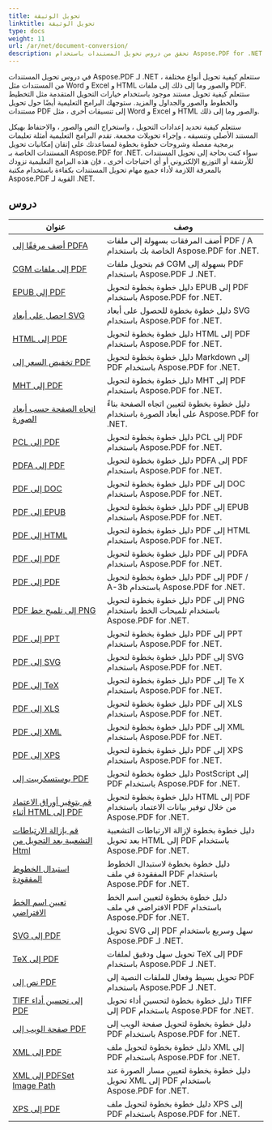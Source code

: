 ```yaml
---
title: تحويل الوثيقة
linktitle: تحويل الوثيقة
type: docs
weight: 11
url: /ar/net/document-conversion/
description: تحقق من دروس تحويل المستندات باستخدام Aspose.PDF for .NET. قم بتحويل الملفات بسهولة إلى تنسيقات مختلفة.
---
```

في دروس تحويل المستندات Aspose.PDF لـ .NET ، ستتعلم كيفية تحويل أنواع مختلفة من المستندات مثل Word و Excel و HTML والصور وما إلى ذلك إلى ملفات PDF. ستتعلم كيفية تحويل مستند موجود باستخدام خيارات التحويل المتقدمة مثل التخطيط والخطوط والصور والجداول والمزيد. ستوجهك البرامج التعليمية أيضًا حول تحويل مستندات PDF إلى تنسيقات أخرى ، مثل Word و Excel و HTML والصور وما إلى ذلك. 

ستتعلم كيفية تحديد إعدادات التحويل ، واستخراج النص والصور ، والاحتفاظ بهيكل المستند الأصلي وتنسيقه ، وإجراء تحويلات مجمعة. تقدم البرامج التعليمية أمثلة تعليمات برمجية مفصلة وشروحات خطوة بخطوة لمساعدتك على إتقان إمكانيات تحويل المستندات الخاصة بـ Aspose.PDF for .NET. سواء كنت بحاجة إلى تحويل المستندات للأرشفة أو التوزيع الإلكتروني أو أي احتياجات أخرى ، فإن هذه البرامج التعليمية تزودك بالمعرفة اللازمة لأداء جميع مهام تحويل المستندات بكفاءة باستخدام مكتبة Aspose.PDF القوية لـ .NET.

## دروس
| عنوان | وصف |
| --- | --- | 
| [أضف مرفقًا إلى PDFA](./add-attachment-to-pdfa/) | أضف المرفقات بسهولة إلى ملفات PDF / A الخاصة بك باستخدام Aspose.PDF for .NET. |  
| [CGM إلى ملفات PDF](./cgm-to-pdf/) | قم بتحويل ملفات CGM بسهولة إلى PDF باستخدام Aspose.PDF لـ .NET. |  
| [EPUB إلى PDF](./epub-to-pdf/) | دليل خطوة بخطوة لتحويل EPUB إلى PDF باستخدام Aspose.PDF for .NET. |  
| [احصل على أبعاد SVG](./get-svg-dimensions/) | دليل خطوة بخطوة للحصول على أبعاد SVG باستخدام Aspose.PDF for .NET. |  
| [HTML إلى PDF](./html-to-pdf/) | دليل خطوة بخطوة لتحويل HTML إلى PDF باستخدام Aspose.PDF for .NET. |  
| [تخفيض السعر إلى PDF](./markdown-to-pdf/) | دليل خطوة بخطوة لتحويل Markdown إلى PDF باستخدام Aspose.PDF for .NET. |  
| [MHT إلى PDF](./mht-to-pdf/) | دليل خطوة بخطوة لتحويل MHT إلى PDF باستخدام Aspose.PDF for .NET. |  
| [اتجاه الصفحة حسب أبعاد الصورة](./page-orientation-according-image-dimensions/) | دليل خطوة بخطوة لتعيين اتجاه الصفحة بناءً على أبعاد الصورة باستخدام Aspose.PDF for .NET. |  
| [PCL إلى PDF](./pcl-to-pdf/) | دليل خطوة بخطوة لتحويل PCL إلى PDF باستخدام Aspose.PDF for .NET. |  
| [PDFA إلى PDF](./pdfa-to-pdf/) | دليل خطوة بخطوة لتحويل PDFA إلى PDF باستخدام Aspose.PDF for .NET. |  
| [PDF إلى DOC](./pdf-to-doc/) | دليل خطوة بخطوة لتحويل PDF إلى DOC باستخدام Aspose.PDF for .NET.  |  
| [PDF إلى EPUB](./pdf-to-epub/) | دليل خطوة بخطوة لتحويل PDF إلى EPUB باستخدام Aspose.PDF for .NET. |  
| [PDF إلى HTML](./pdf-to-html/) | دليل خطوة بخطوة لتحويل PDF إلى HTML باستخدام Aspose.PDF for .NET. |  
| [PDF إلى PDF](./pdf-to-pdfa/) | دليل خطوة بخطوة لتحويل PDF إلى PDFA باستخدام Aspose.PDF for .NET. |  
| [PDF إلى PDF](./pdf-to-pdfa3b/) | دليل خطوة بخطوة لتحويل PDF إلى PDF / A-3b باستخدام Aspose.PDF for .NET. |  
| [PDF إلى تلميح خط PNG](./pdf-to-png-font-hinting/) | دليل خطوة بخطوة لتحويل PDF إلى PNG باستخدام تلميحات الخط باستخدام Aspose.PDF for .NET. |  
| [PDF إلى PPT](./pdf-to-ppt/) | دليل خطوة بخطوة لتحويل PDF إلى PPT باستخدام Aspose.PDF for .NET. |  
| [PDF إلى SVG](./pdf-to-svg/) | دليل خطوة بخطوة لتحويل PDF إلى SVG باستخدام Aspose.PDF for .NET. |  
| [PDF إلى TeX](./pdf-to-tex/) | دليل خطوة بخطوة لتحويل PDF إلى Te X باستخدام Aspose.PDF for .NET. |  
| [PDF إلى XLS](./pdf-to-xls/) | دليل خطوة بخطوة لتحويل PDF إلى XLS باستخدام Aspose.PDF for .NET. |  
| [PDF إلى XML](./pdf-to-xml/) | دليل خطوة بخطوة لتحويل PDF إلى XML باستخدام Aspose.PDF for .NET. |  
| [PDF إلى XPS](./pdf-to-xps/) | دليل خطوة بخطوة لتحويل PDF إلى XPS باستخدام Aspose.PDF for .NET. |  
| [بوستسكريبت إلى PDF](./postscript-to-pdf/) | دليل خطوة بخطوة لتحويل PostScript إلى PDF باستخدام Aspose.PDF for .NET. |  
| [قم بتوفير أوراق الاعتماد أثناء HTML إلى PDF](./provide-credentials-during-html-to-pdf/) | دليل خطوة بخطوة لتحويل HTML إلى PDF من خلال توفير بيانات الاعتماد باستخدام Aspose.PDF for .NET. |  
| [قم بإزالة الارتباطات التشعبية بعد التحويل من Html](./remove-hyperlinks-after-converting-from-html/) | دليل خطوة بخطوة لإزالة الارتباطات التشعبية بعد تحويل HTML إلى PDF باستخدام Aspose.PDF for .NET. |  
| [استبدال الخطوط المفقودة](./replace-missing-fonts/) | دليل خطوة بخطوة لاستبدال الخطوط المفقودة في ملف PDF باستخدام Aspose.PDF for .NET. |  
| [تعيين اسم الخط الافتراضي](./set-default-font-name/) | دليل خطوة بخطوة لتعيين اسم الخط الافتراضي في ملف PDF باستخدام Aspose.PDF for .NET. |  
| [SVG إلى PDF](./svg-to-pdf/) | تحويل SVG إلى PDF سهل وسريع باستخدام Aspose.PDF لـ .NET. |  
| [TeX إلى PDF](./tex-to-pdf/) | تحويل سهل ودقيق لملفات TeX إلى PDF باستخدام Aspose.PDF لـ .NET. |  
| [نص إلى PDF](./text-to-pdf/) | تحويل بسيط وفعال للملفات النصية إلى PDF باستخدام Aspose.PDF لـ .NET. |  
| [TIFF إلى تحسين أداء PDF](./tiff-to-pdf-performance-improvement/) | دليل خطوة بخطوة لتحسين أداء تحويل TIFF إلى PDF باستخدام Aspose.PDF for .NET. |  
| [صفحة الويب إلى PDF](./web-page-to-pdf/) | دليل خطوة بخطوة لتحويل صفحة الويب إلى PDF باستخدام Aspose.PDF for .NET. |  
| [XML إلى PDF](./xml-to-pdf/) | دليل خطوة بخطوة لتحويل ملف XML إلى PDF باستخدام Aspose.PDF for .NET. |  
| [XML إلى PDFSet Image Path](./xml-to-pdfset-image-path/) | دليل خطوة بخطوة لتعيين مسار الصورة عند تحويل XML إلى PDF باستخدام Aspose.PDF for .NET. |  
| [XPS إلى PDF](./xps-to-pdf/) | دليل خطوة بخطوة لتحويل ملف XPS إلى PDF باستخدام Aspose.PDF for .NET. |  